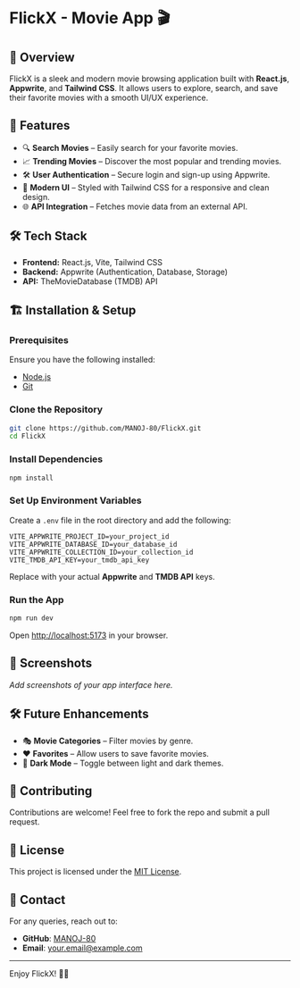 # FlickX - Movie App 🎬

## 📌 Overview
FlickX is a sleek and modern movie browsing application built with **React.js**, **Appwrite**, and **Tailwind CSS**. It allows users to explore, search, and save their favorite movies with a smooth UI/UX experience.

## 🚀 Features
- 🔍 **Search Movies** – Easily search for your favorite movies.
- 📈 **Trending Movies** – Discover the most popular and trending movies.
- 🛠 **User Authentication** – Secure login and sign-up using Appwrite.
- 🎨 **Modern UI** – Styled with Tailwind CSS for a responsive and clean design.
- 🌐 **API Integration** – Fetches movie data from an external API.

## 🛠 Tech Stack
- **Frontend:** React.js, Vite, Tailwind CSS
- **Backend:** Appwrite (Authentication, Database, Storage)
- **API:** TheMovieDatabase (TMDB) API

## 🏗 Installation & Setup

### Prerequisites
Ensure you have the following installed:
- [Node.js](https://nodejs.org/)
- [Git](https://git-scm.com/)

### Clone the Repository
```sh
git clone https://github.com/MANOJ-80/FlickX.git
cd FlickX
```

### Install Dependencies
```sh
npm install
```

### Set Up Environment Variables
Create a `.env` file in the root directory and add the following:
```env
VITE_APPWRITE_PROJECT_ID=your_project_id
VITE_APPWRITE_DATABASE_ID=your_database_id
VITE_APPWRITE_COLLECTION_ID=your_collection_id
VITE_TMDB_API_KEY=your_tmdb_api_key
```
Replace with your actual **Appwrite** and **TMDB API** keys.

### Run the App
```sh
npm run dev
```
Open [http://localhost:5173](http://localhost:5173) in your browser.

## 📸 Screenshots
_Add screenshots of your app interface here._

## 🛠 Future Enhancements
- 🎭 **Movie Categories** – Filter movies by genre.
- ❤️ **Favorites** – Allow users to save favorite movies.
- 🌙 **Dark Mode** – Toggle between light and dark themes.

## 🤝 Contributing
Contributions are welcome! Feel free to fork the repo and submit a pull request.

## 📜 License
This project is licensed under the [MIT License](LICENSE).

## 📩 Contact
For any queries, reach out to:
- **GitHub**: [MANOJ-80](https://github.com/MANOJ-80)
- **Email**: [your.email@example.com](mailto:your.email@example.com)

---
Enjoy FlickX! 🍿🎥
